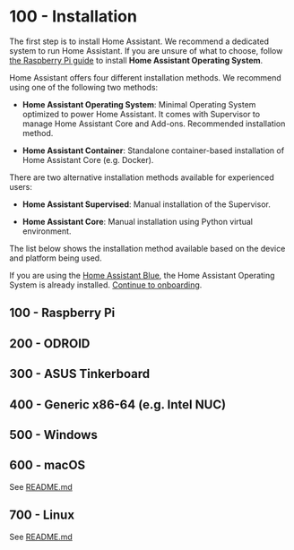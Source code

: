# 100 - Installation

The first step is to install Home Assistant. We recommend a dedicated system to run Home Assistant. If you are unsure of what to choose, follow [the Raspberry Pi guide](https://www.home-assistant.io/installation/raspberrypi) to install **Home Assistant Operating System**.

Home Assistant offers four different installation methods. We recommend using one of the following two methods:

- **Home Assistant Operating System**: Minimal Operating System optimized to power Home Assistant. It comes with Supervisor to manage Home Assistant Core and Add-ons. Recommended installation method.

- **Home Assistant Container**: Standalone container-based installation of Home Assistant Core (e.g. Docker).

There are two alternative installation methods available for experienced users:

- **Home Assistant Supervised**: Manual installation of the Supervisor.

- **Home Assistant Core**: Manual installation using Python virtual environment.

The list below shows the installation method available based on the device and platform being used.

If you are using the [Home Assistant Blue](https://www.home-assistant.io/blue), the Home Assistant Operating System is already installed. [Continue to onboarding](https://github.com/vanHeemstraSystems/home-assistant/tree/main/300/100/200).


## 100 - Raspberry Pi

## 200 - ODROID

## 300 - ASUS Tinkerboard

## 400 - Generic x86-64 (e.g. Intel NUC)

## 500 - Windows

## 600 - macOS

See [README.md](./600/README.md)

## 700 - Linux

See [README.md](./700/README.md)
